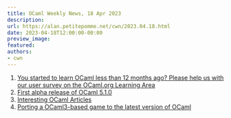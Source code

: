 ```yaml
---
title: OCaml Weekly News, 18 Apr 2023
description:
url: https://alan.petitepomme.net/cwn/2023.04.18.html
date: 2023-04-18T12:00:00-00:00
preview_image:
featured:
authors:
- cwn
---
```


<ol><li><a href="https://alan.petitepomme.net/cwn/2023.04.18.html#1">You started to learn OCaml less than 12 months ago? Please help us with our user survey on the OCaml.org Learning Area</a></li><li><a href="https://alan.petitepomme.net/cwn/2023.04.18.html#2">First alpha release of OCaml 5.1.0</a></li><li><a href="https://alan.petitepomme.net/cwn/2023.04.18.html#3">Interesting OCaml Articles</a></li><li><a href="https://alan.petitepomme.net/cwn/2023.04.18.html#4">Porting a OCaml3-based game to the latest version of OCaml</a></li></ol>
